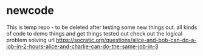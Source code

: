 # newcode
This is temp repo - to be deleted after testing some new things out.
all kinds of code to demo things and get things tested out
check out the logical problem solving url https://socratic.org/questions/alice-and-bob-can-do-a-job-in-2-hours-alice-and-charlie-can-do-the-same-job-in-3
